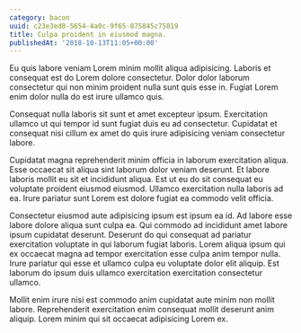 ```yaml
---
category: bacon
uuid: c23e3ed8-5654-4a0c-9f65-875845c75819
title: Culpa proident in eiusmod magna.
publishedAt: '2018-10-13T11:05+00:00'
---
```


Eu quis labore veniam Lorem minim mollit aliqua adipisicing. Laboris et consequat est do Lorem dolore consectetur. Dolor dolor laborum consectetur qui non minim proident nulla sunt quis esse in. Fugiat Lorem enim dolor nulla do est irure ullamco quis.

Consequat nulla laboris sit sunt et amet excepteur ipsum. Exercitation ullamco ut qui tempor id sunt fugiat duis eu ad consectetur. Cupidatat et consequat nisi cillum ex amet do quis irure adipisicing veniam consectetur labore.

Cupidatat magna reprehenderit minim officia in laborum exercitation aliqua. Esse occaecat sit aliqua sint laborum dolor veniam deserunt. Et labore laboris mollit eu sit et incididunt aliqua. Est ut eu do sit consequat eu voluptate proident eiusmod eiusmod. Ullamco exercitation nulla laboris ad ea. Irure pariatur sunt Lorem est dolore fugiat ea commodo velit officia.

Consectetur eiusmod aute adipisicing ipsum est ipsum ea id. Ad labore esse labore dolore aliqua sunt culpa ea. Qui commodo ad incididunt amet labore ipsum cupidatat deserunt. Deserunt do qui consequat ad pariatur exercitation voluptate in qui laborum fugiat laboris. Lorem aliqua ipsum qui ex occaecat magna ad tempor exercitation esse culpa anim tempor nulla. Irure pariatur qui esse et ullamco culpa eu voluptate dolor elit aliquip. Est laborum do ipsum duis ullamco exercitation exercitation consectetur ullamco.

Mollit enim irure nisi est commodo anim cupidatat aute minim non mollit labore. Reprehenderit exercitation enim consequat mollit deserunt anim aliquip. Lorem minim qui sit occaecat adipisicing Lorem ex.
